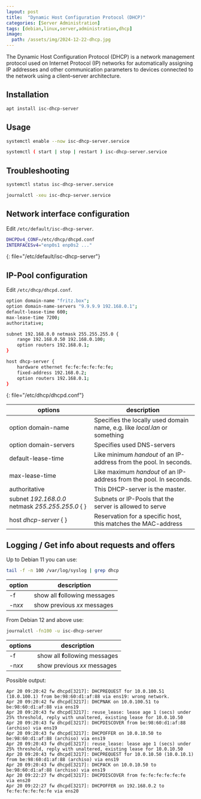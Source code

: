 ```yaml
---
layout: post
title:  "Dynamic Host Configuration Protocol (DHCP)"
categories: [Server Administration]
tags: [debian,linux,server,administration,dhcp]
image:
  path: /assets/img/2024-12-22-dhcp.jpg
---
```

The Dynamic Host Configuration Protocol (DHCP) is a network management protocol used on Internet Protocol (IP) networks for automatically assigning IP addresses and other communication parameters to devices connected to the network using a client–server architecture.

## Installation
```bash
apt install isc-dhcp-server
```

## Usage
```bash
systemctl enable --now isc-dhcp-server.service
```
```bash
systemctl ( start | stop | restart ) isc-dhcp-server.service
```

## Troubleshooting
```bash
systemctl status isc-dhcp-server.service
```
```bash
journalctl -xeu isc-dhcp-server.service
```

## Network interface configuration
Edit `/etc/default/isc-dhcp-server`.
```bash
DHCPDv4_CONF=/etc/dhcp/dhcpd.conf
INTERFACESv4="enp0s1 enp0s2 ..."
```
{: file="/etc/default/isc-dhcp-server"}

## IP-Pool configuration
Edit `/etc/dhcp/dhcpd.conf`.
```bash
option domain-name "fritz.box";
option domain-name-servers "9.9.9.9 192.168.0.1";
default-lease-time 600;
max-lease-time 7200;
authoritative;

subnet 192.168.0.0 netmask 255.255.255.0 {
    range 192.168.0.50 192.168.0.100;
    option routers 192.168.0.1;
}

host dhcp-server {
    hardware ethernet fe:fe:fe:fe:fe:fe;
    fixed-address 192.168.0.2;
    option routers 192.168.0.1;
}
```
{: file="/etc/dhcp/dhcpd.conf"}

| options | description |
| --- | --- |
| option domain-name | Specifies the locally used domain name, e.g. like *local.lan* or something |
| option domain-servers | Specifies used DNS-servers |
| default-lease-time | Like minimum *handout* of an IP-address from the pool. In seconds. |
| max-lease-time | Like maximum *handout* of an IP-address from the pool. In seconds. |
| authoritative | This DHCP-server is the master. |
| subnet *192.168.0.0* netmask *255.255.255.0* { } | Subnets or IP-Pools that the server is allowed to serve |
| host *dhcp-server* { } | Reservation for a specific host, this matches the MAC-address |

## Logging / Get info about requests and offers
Up to Debian 11 you can use:
```bash
tail -f -n 100 /var/log/syslog | grep dhcp
```

| option | description |
| --- | --- |
| -f | show all **f**ollowing messages |
| -n*xx* | show previous *xx* messages |

From Debian 12 and above use:
```bash
journalctl -fn100 -u isc-dhcp-server
```

| options | description |
| --- | --- |
| -f | show all **f**ollowing messages |
| -n*xx* | show previous *xx* messages |

Possible output:
```terminal
Apr 20 09:20:42 fw dhcpd[3217]: DHCPREQUEST for 10.0.100.51 (10.0.100.1) from be:98:60:d1:af:88 via ens19: wrong network.
Apr 20 09:20:42 fw dhcpd[3217]: DHCPNAK on 10.0.100.51 to be:98:60:d1:af:88 via ens19
Apr 20 09:20:43 fw dhcpd[3217]: reuse_lease: lease age 1 (secs) under 25% threshold, reply with unaltered, existing lease for 10.0.10.50
Apr 20 09:20:43 fw dhcpd[3217]: DHCPDISCOVER from be:98:60:d1:af:88 (archiso) via ens19
Apr 20 09:20:43 fw dhcpd[3217]: DHCPOFFER on 10.0.10.50 to be:98:60:d1:af:88 (archiso) via ens19
Apr 20 09:20:43 fw dhcpd[3217]: reuse_lease: lease age 1 (secs) under 25% threshold, reply with unaltered, existing lease for 10.0.10.50
Apr 20 09:20:43 fw dhcpd[3217]: DHCPREQUEST for 10.0.10.50 (10.0.10.1) from be:98:60:d1:af:88 (archiso) via ens19
Apr 20 09:20:43 fw dhcpd[3217]: DHCPACK on 10.0.10.50 to be:98:60:d1:af:88 (archiso) via ens19
Apr 20 09:22:27 fw dhcpd[3217]: DHCPDISCOVER from fe:fe:fe:fe:fe:fe via ens20
Apr 20 09:22:27 fw dhcpd[3217]: DHCPOFFER on 192.168.0.2 to fe:fe:fe:fe:fe:fe via ens20
```
